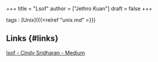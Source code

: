 +++
title = "Lsof"
author = ["Jethro Kuan"]
draft = false
+++

tags
: [Unix]({{<relref "unix.md" >}})

## Links {#links}

[lsof - Cindy Sridharan - Medium](https://medium.com/@copyconstruct/lsof-f2b224eee7b5)
